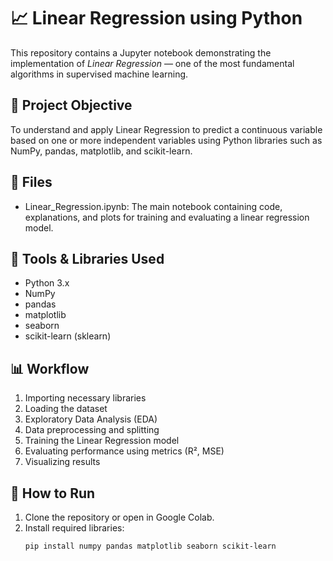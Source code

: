 # 📈 Linear Regression using Python

This repository contains a Jupyter notebook demonstrating the implementation of *Linear Regression* — one of the most fundamental algorithms in supervised machine learning.

## 🧠 Project Objective

To understand and apply Linear Regression to predict a continuous variable based on one or more independent variables using Python libraries such as NumPy, pandas, matplotlib, and scikit-learn.

## 📁 Files

- Linear_Regression.ipynb: The main notebook containing code, explanations, and plots for training and evaluating a linear regression model.

## 🔧 Tools & Libraries Used

- Python 3.x
- NumPy
- pandas
- matplotlib
- seaborn
- scikit-learn (sklearn)

## 📊 Workflow

1. Importing necessary libraries
2. Loading the dataset
3. Exploratory Data Analysis (EDA)
4. Data preprocessing and splitting
5. Training the Linear Regression model
6. Evaluating performance using metrics (R², MSE)
7. Visualizing results

## 🚀 How to Run

1. Clone the repository or open in Google Colab.
2. Install required libraries:
   ```bash
   pip install numpy pandas matplotlib seaborn scikit-learn
